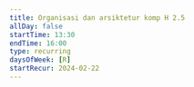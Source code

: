 ```yaml
---
title: Organisasi dan arsiktetur komp H 2.5
allDay: false
startTime: 13:30
endTime: 16:00
type: recurring
daysOfWeek: [R]
startRecur: 2024-02-22
---
```

